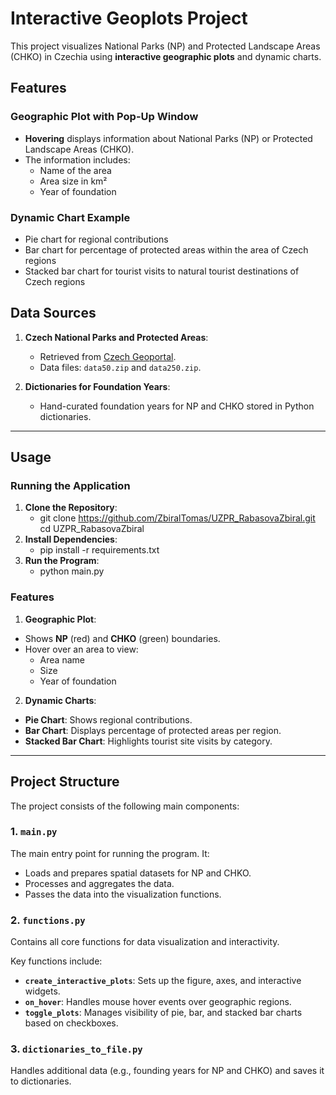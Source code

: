 # Interactive Geoplots Project

This project visualizes National Parks (NP) and Protected Landscape Areas (CHKO) in Czechia using **interactive geographic plots** and dynamic charts.

## Features

### Geographic Plot with Pop-Up Window
- **Hovering** displays information about National Parks (NP) or Protected Landscape Areas (CHKO).
- The information includes:
  - Name of the area
  - Area size in km²
  - Year of foundation

### Dynamic Chart Example
- Pie chart for regional contributions
- Bar chart for percentage of protected areas within the area of Czech regions
- Stacked bar chart for tourist visits to natural tourist destinations of Czech regions


## Data Sources

1. **Czech National Parks and Protected Areas**:
   - Retrieved from [Czech Geoportal](https://geoportal.gov.cz).
   - Data files: `data50.zip` and `data250.zip`.

2. **Dictionaries for Foundation Years**:
   - Hand-curated foundation years for NP and CHKO stored in Python dictionaries.

---

## Usage

### Running the Application

1. **Clone the Repository**:
   - git clone https://github.com/ZbiralTomas/UZPR_RabasovaZbiral.git cd UZPR_RabasovaZbiral
2. **Install Dependencies**:
   - pip install -r requirements.txt
3. **Run the Program**:
   - python main.py
  

### Features

1. **Geographic Plot**:
- Shows **NP** (red) and **CHKO** (green) boundaries.
- Hover over an area to view:
  - Area name
  - Size
  - Year of foundation

2. **Dynamic Charts**:
- **Pie Chart**: Shows regional contributions.
- **Bar Chart**: Displays percentage of protected areas per region.
- **Stacked Bar Chart**: Highlights tourist site visits by category.

---

## Project Structure

The project consists of the following main components:

### 1. **`main.py`**
The main entry point for running the program. It:
- Loads and prepares spatial datasets for NP and CHKO.
- Processes and aggregates the data.
- Passes the data into the visualization functions.

### 2. **`functions.py`**
Contains all core functions for data visualization and interactivity.

Key functions include:
- **`create_interactive_plots`**: Sets up the figure, axes, and interactive widgets.
- **`on_hover`**: Handles mouse hover events over geographic regions.
- **`toggle_plots`**: Manages visibility of pie, bar, and stacked bar charts based on checkboxes.

### 3. **`dictionaries_to_file.py`**
Handles additional data (e.g., founding years for NP and CHKO) and saves it to dictionaries.


